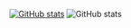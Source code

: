 [![GitHub stats](https://github-readme-stats.vercel.app/api?username=tergel-sama)](https://github.com/anuraghazra/github-readme-stats)
![GitHub stats](https://github-readme-stats.vercel.app/api?username=tergel-sama&count_private=true)
